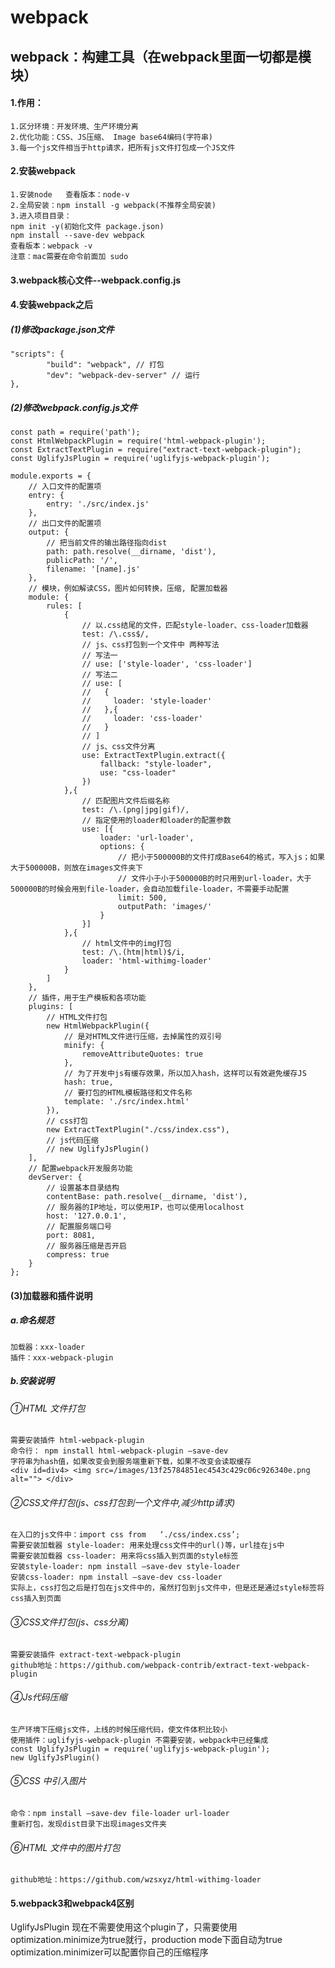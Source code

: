 # webpack
## webpack：构建工具（在webpack里面一切都是模块）
#### 1.作用：
	1.区分环境：开发环境、生产环境分离
	2.优化功能：CSS、JS压缩、 Image base64编码(字符串)
	3.每一个js文件相当于http请求，把所有js文件打包成一个JS文件
#### 2.安装webpack
	1.安装node   查看版本：node-v
	2.全局安装：npm install -g webpack(不推荐全局安装)
	3.进入项目目录：
	npm init -y(初始化文件 package.json)
	npm install --save-dev webpack
	查看版本：webpack -v
	注意：mac需要在命令前面加 sudo
#### 3.webpack核心文件--webpack.config.js
#### 4.安装webpack之后
##### (1)修改package.json文件
	"scripts": {
			"build": "webpack", // 打包
			"dev": "webpack-dev-server" // 运行
	},
##### (2)修改webpack.config.js文件
	const path = require('path');
	const HtmlWebpackPlugin = require('html-webpack-plugin');
	const ExtractTextPlugin = require("extract-text-webpack-plugin");
	const UglifyJsPlugin = require('uglifyjs-webpack-plugin');

	module.exports = {
		// 入口文件的配置项
		entry: {
			entry: './src/index.js'
		},
		// 出口文件的配置项
		output: {
			// 把当前文件的输出路径指向dist
			path: path.resolve(__dirname, 'dist'),
			publicPath: '/',
			filename: '[name].js'
		},
		// 模块，例如解读CSS，图片如何转换，压缩, 配置加载器
		module: {
			rules: [
				{
					// 以.css结尾的文件，匹配style-loader、css-loader加载器
					test: /\.css$/,
					// js、css打包到一个文件中 两种写法
					// 写法一
					// use: ['style-loader', 'css-loader']
					// 写法二
					// use: [
					//   {
					//     loader: 'style-loader'
					//   },{
					//     loader: 'css-loader'
					//   }
					// ]
					// js、css文件分离
					use: ExtractTextPlugin.extract({
						fallback: "style-loader",
						use: "css-loader"
					})
				},{
					// 匹配图片文件后缀名称
					test: /\.(png|jpg|gif)/,
					// 指定使用的loader和loader的配置参数
					use: [{
						loader: 'url-loader',
						options: {
							// 把小于500000B的文件打成Base64的格式，写入js；如果大于500000B，则放在images文件夹下
							// 文件小于小于500000B的时只用到url-loader，大于500000B的时候会用到file-loader，会自动加载file-loader，不需要手动配置
							limit: 500,
							outputPath: 'images/'
						}
					}]
				},{
					// html文件中的img打包
					test: /\.(htm|html)$/i,
					loader: 'html-withimg-loader'
				}
			]
		},
		// 插件，用于生产模板和各项功能
		plugins: [
			// HTML文件打包
			new HtmlWebpackPlugin({
				// 是对HTML文件进行压缩，去掉属性的双引号
				minify: {
					removeAttributeQuotes: true
				},
				// 为了开发中js有缓存效果，所以加入hash，这样可以有效避免缓存JS
				hash: true,
				// 要打包的HTML模板路径和文件名称
				template: './src/index.html'
			}),
			// css打包
			new ExtractTextPlugin("./css/index.css"),
			// js代码压缩
			// new UglifyJsPlugin()
		],
		// 配置webpack开发服务功能
		devServer: {
			// 设置基本目录结构
			contentBase: path.resolve(__dirname, 'dist'),
			// 服务器的IP地址，可以使用IP，也可以使用localhost
			host: '127.0.0.1',
			// 配置服务端口号
			port: 8081,
			// 服务器压缩是否开启
			compress: true
		}
	};
#### (3)加载器和插件说明
##### a.命名规范
	加载器：xxx-loader
	插件：xxx-webpack-plugin
##### b.安装说明
###### ①HTML 文件打包
	需要安装插件 html-webpack-plugin
	命令行： npm install html-webpack-plugin —save-dev
	字符串为hash值，如果改变会到服务端重新下载，如果不改变会读取缓存
	<div id=div4> <img src=/images/13f25784851ec4543c429c06c926340e.png alt=""> </div>
###### ②CSS文件打包(js、css打包到一个文件中,减少http请求)
	在入口的js文件中：import css from   ‘./css/index.css’;
	需要安装加载器 style-loader: 用来处理css文件中的url()等，url挂在js中
	需要安装加载器 css-loader: 用来将css插入到页面的style标签
	安装style-loader: npm install —save-dev style-loader
	安装css-loader: npm install —save-dev css-loader
	实际上，css打包之后是打包在js文件中的，虽然打包到js文件中，但是还是通过style标签将css插入到页面
###### ③CSS文件打包(js、css分离)
	需要安装插件 extract-text-webpack-plugin
	github地址：https://github.com/webpack-contrib/extract-text-webpack-plugin
###### ④Js代码压缩
	生产环境下压缩js文件，上线的时候压缩代码，使文件体积比较小
	使用插件：uglifyjs-webpack-plugin 不需要安装，webpack中已经集成
	const UglifyJsPlugin = require('uglifyjs-webpack-plugin');
	new UglifyJsPlugin()
###### ⑤CSS 中引入图片
	命令：npm install —save-dev file-loader url-loader
	重新打包，发现dist目录下出现images文件夹
###### ⑥HTML 文件中的图片打包
	github地址：https://github.com/wzsxyz/html-withimg-loader
#### 5.webpack3和webpack4区别
UglifyJsPlugin 现在不需要使用这个plugin了，只需要使用optimization.minimize为true就行，production mode下面自动为true
optimization.minimizer可以配置你自己的压缩程序
